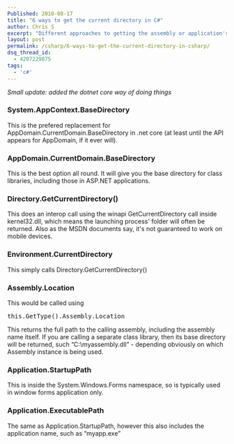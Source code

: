```yaml
---
Published: 2010-08-17
title: "6 ways to get the current directory in C#"
author: Chris S
excerpt: "Different approaches to getting the assembly or application's current directory"
layout: post
permalink: /csharp/6-ways-to-get-the-current-directory-in-csharp/
dsq_thread_id:
  - 4207229875
tags:
  - 'c#'
---
```


*Small update: added the dotnet core way of doing things*

### System.AppContext.BaseDirectory
This is the prefered replacement for AppDomain.CurrentDomain.BaseDirectory in .net core (at least until the API appears for AppDomain, if it ever will).

### AppDomain.CurrentDomain.BaseDirectory

This is the best option all round. It will give you the base directory for class libraries, including those in ASP.NET applications.

<!--more-->

### Directory.GetCurrentDirectory()

This does an interop call using the winapi GetCurrentDirectory call inside kernel32.dll, which means the launching process' folder will often be returned. Also as the MSDN documents say, it's not guaranteed to work on mobile devices.

### Environment.CurrentDirectory

This simply calls Directory.GetCurrentDirectory()

### Assembly.Location

This would be called using

<pre>this.GetType().Assembly.Location</pre>

This returns the full path to the calling assembly, including the assembly name itself. If you are calling a separate class library, then its base directory will be returned, such &#8220;C:\myassembly.dll&#8221; - depending obviously on which Assembly instance is being used.

### Application.StartupPath

This is inside the System.Windows.Forms namespace, so is typically used in window forms application only. 

### Application.ExecutablePath

The same as Application.StartupPath, however this also includes the application name, such as &#8220;myapp.exe&#8221;
